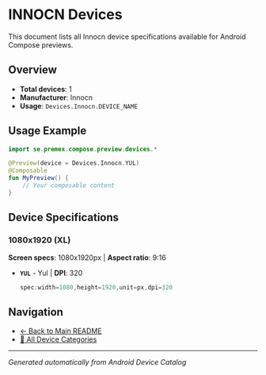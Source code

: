 # INNOCN Devices

This document lists all Innocn device specifications available for Android Compose previews.

## Overview

- **Total devices**: 1
- **Manufacturer**: Innocn
- **Usage**: `Devices.Innocn.DEVICE_NAME`

## Usage Example

```kotlin
import se.premex.compose.preview.devices.*

@Preview(device = Devices.Innocn.YUL)
@Composable
fun MyPreview() {
    // Your composable content
}
```

## Device Specifications

### 1080x1920 (XL)

**Screen specs**: 1080x1920px | **Aspect ratio**: 9:16

- **`YUL`** - Yul | **DPI**: 320
  ```kotlin
  spec:width=1080,height=1920,unit=px,dpi=320
  ```

## Navigation

- [← Back to Main README](../../README.md)
- [📱 All Device Categories](../README.md)

---
*Generated automatically from Android Device Catalog*
